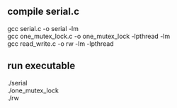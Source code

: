 ## compile serial.c
gcc serial.c -o serial -lm\
gcc one_mutex_lock.c -o one_mutex_lock -lpthread -lm\
gcc read_write.c -o rw -lm -lpthread

## run executable
./serial\
./one_mutex_lock\
./rw
